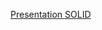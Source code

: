 [Presentation SOLID](https://docs.google.com/presentation/d/1EgJzCunKuUIpicfY82lrJP46FsuY9Dd0VBj_DS79L40/edit?usp=sharing)